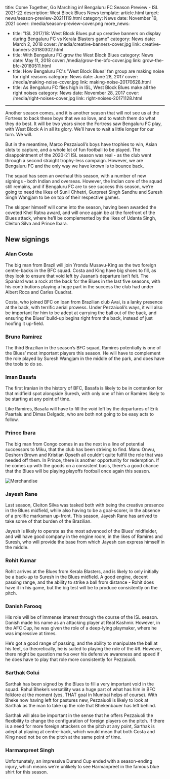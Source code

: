 title: Come Together, Go Marching in! Bengaluru FC Season Preview - ISL 2021-22
description: West Block Blues News
template: article.html
target: news/season-preview-20211119.html
category: News
date: November 19, 2021
cover: /media/season-preview-cover.png
more_news:
  - title: "ISL 2017/18: West Block Blues put up creative banners on display during Bengaluru FC vs Kerala Blasters game"
    category: News
    date: March 2, 2018
    cover: /media/creative-banners-cover.jpg
    link: creative-banners-20180302.html
  - title: With Bengaluru FC grow the West Block Blues
    category: News
    date: May 11, 2018
    cover: /media/grow-the-bfc-cover.jpg
    link: grow-the-bfc-20180511.html
  - title: How Bengaluru FC's 'West Block Blues' fan group are making noise for right reasons
    category: News
    date: June 28, 2017
    cover: /media/making-noise-cover.jpg
    link: making-noise-20170628.html
  - title: As Bengaluru FC flies high in ISL, West Block Blues make all the right noises
    category: News
    date: November 28, 2017
    cover: /media/right-noises-cover.jpg 
    link: right-noises-20171128.html    
---
Another season comes, and it is another season that will not see us at the Fortress to back these boys that we so love, and to watch them do what they do best. It will be two years since the Fortress saw Bengaluru FC play, with West Block A in all its glory. We’ll have to wait a little longer for our turn. We will.

But in the meantime, Marco Pezzaiuoli’s boys have trophies to win, Asian slots to capture, and a whole lot of fun football to be played. The disappointment of the 2020-21 ISL season was real - as the club went through a second straight trophy-less campaign. However, we are Bengaluru FC and the only way we have known is to bounce back.

The squad has seen an overhaul this season, with a number of new signings - both Indian and overseas. However, the Indian core of the squad still remains, and if Bengaluru FC are to see success this season, we’re going to need the likes of Sunil Chhetri, Gurpreet Singh Sandhu and Suresh Singh Wangjam to be on top of their respective games.

The skipper himself will come into the season, having been awarded the coveted Khel Ratna award, and will once again be at the forefront of the Blues attack, where he’ll be complemented by the likes of Udanta Singh, Cleiton Silva and Prince Ibara.

## New signings
### Alan Costa
The big man from Brazil will join Yrondu Musavu-King as the two foreign centre-backs in the BFC squad. Costa and King have big shoes to fill, as they look to ensure that void left by Juanan’s departure isn’t felt. The Spaniard was a rock at the back for the Blues in the last five seasons, with his contributions playing a huge part in the success the club had under Albert Roca and Carles Cuadrat.

Costa, who joined BFC on loan from Brazilian club Avai, is a lanky presence at the back, with terrific aerial prowess. Under Pezzaiuoli’s ways, it will also be important for him to be adept at carrying the ball out of the back, and ensuring the Blues’ build-up begins right from the back, instead of just hoofing it up-field.

### Bruno Ramirez
The third Brazilian in the season’s BFC squad, Ramires potentially is one of the Blues’ most important players this season. He will have to complement the role played by Suresh Wangjam in the middle of the park, and does have the tools to do so.

### Iman Basafa
The first Iranian in the history of BFC, Basafa is likely to be in contention for that midfield spot alongside Suresh, with only one of him or Ramires likely to be starting at any point of time.

Like Ramires, Basafa will have to fill the void left by the departures of Erik Paartalu and Dimas Delgado, who are both not going to be easy acts to follow.

### Prince Ibara
The big man from Congo comes in as the next in a line of potential successors to Miku, that the club has been striving to find. Manu Onwu, Deshorn Brown and Kristian Opseth all couldn’t quite fulfill the role that was needed off them. In Prince, there is another opportunity for redemption. If he comes up with the goods on a consistent basis, there’s a good chance that the Blues will be playing playoffs football once again this season.

![Merchandise](/assets/shop.png)

### Jayesh Rane
Last season, Cleiton Silva was tasked both with being the creative presence in the Blues midfield, while also having to be a goal-scorer, in the absence of a prolific marksman up-front. This season, Jayesh Rane has arrived to take some of that burden of the Brazilian.

Jayesh is likely to operate as the most advanced of the Blues’ midfielder, and will have good company in the engine room, in the likes of Ramires and Suresh, who will provide the base from which Jayesh can express himself in the middle.

### Rohit Kumar
Rohit arrives at the Blues from Kerala Blasters, and is likely to only initially be a back-up to Suresh in the Blues midfield. A good engine, decent passing range, and the ability to strike a ball from distance - Rohit does have it in his game, but the big test will be to produce consistently on the pitch.

### Danish Farooq
His role will be of immense interest through the course of the ISL season. Danish made his name as an attacking player at Real Kashmir. However, in the AFC Cup, he was given the role of a deep-lying playmaker, where he was impressive at times.

He’s got a good range of passing, and the ability to manipulate the ball at his feet, so theoretically, he is suited to playing the role of the #6. However, there might be question marks over his defensive awareness and speed if he does have to play that role more consistently for Pezzaiuoli.

### Sarthak Golui
Sarthak has been signed by the Blues to fill a very important void in the squad. Rahul Bheke’s versatility was a huge part of what has him in BFC folklore at the moment (yes, THAT goal in Mumbai helps of course). With Bheke now having left for pastures new, Pezzaiuoli is likely to look at Sarthak as the man to take up the role that Bhekenbauer has left behind.

Sarthak will also be important in the sense that he offers Pezzaiuoli the flexibility to change the configuration of foreign players on the pitch. If there is a need for more foreign attackers on the pitch at any point, Sarthak is adept at playing at centre-back, which would mean that both Costa and King need not be on the pitch at the same point of time.

### Harmanpreet Singh
Unfortunately, an impressive Durand Cup ended with a season-ending injury, which means we’re unlikely to see Harmanpreet in the famous blue shirt for this season.

